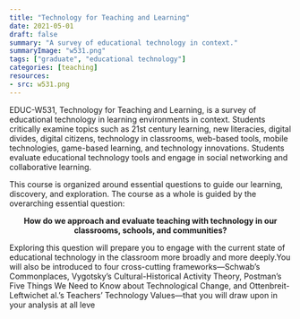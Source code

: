 ```yaml
---
title: "Technology for Teaching and Learning"
date: 2021-05-01
draft: false
summary: "A survey of educational technology in context."
summaryImage: "w531.png"
tags: ["graduate", "educational technology"]
categories: [teaching]
resources:
- src: w531.png
---
```


EDUC-W531, Technology for Teaching and Learning, is a survey of educational technology in learning environments in context. Students critically examine topics such as 21st century learning, new literacies, digital divides, digital citizens, technology in classrooms, web-based tools, mobile technologies, game-based learning, and technology innovations. Students evaluate educational technology tools and engage in social networking and collaborative learning.

This course is organized around essential questions to guide our learning, discovery, and exploration. The course as a whole is guided by the overarching essential question:

<p style="text-align: center;">
<strong>How do we approach and evaluate teaching with technology in our classrooms, schools, and communities?</strong>
</p>

Exploring this question will prepare you to engage with the current state of educational technology in the classroom more broadly and more deeply.You will also be introduced to four cross-cutting frameworks—Schwab’s Commonplaces, Vygotsky’s Cultural-Historical Activity Theory, Postman’s Five Things We Need to Know about Technological Change, and Ottenbreit-Leftwichet al.’s Teachers’ Technology Values—that you will draw upon in your analysis at all leve
